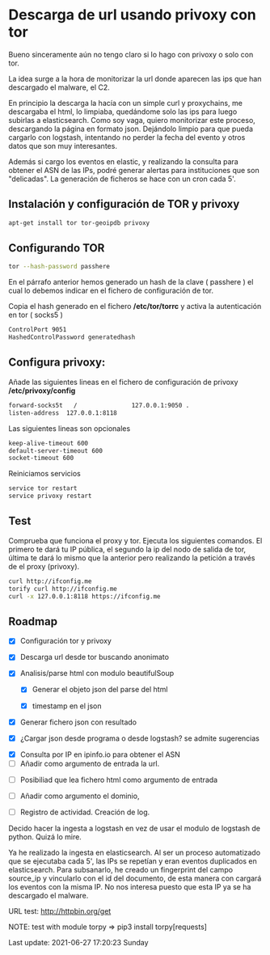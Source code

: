 # Descarga de url usando privoxy con tor
Bueno sinceramente aún no tengo claro si lo hago con privoxy o solo con tor.<p>
La idea surge a la hora de monitorizar la url donde aparecen las ips que han descargado el malware, el C2.<p>
En principio la descarga la hacía con un simple curl y proxychains, me descargaba el html, lo limpiaba, quedándome solo las ips para luego subirlas
a elasticsearch. Como soy vaga, quiero monitorizar este proceso, descargando la página en formato json. Dejándolo limpio para que pueda cargarlo
con logstash, intentando no perder la fecha del evento y otros datos que son muy interesantes.<p>
Además si cargo los eventos en elastic, y realizando la consulta para obtener el ASN de las IPs, podré generar alertas para instituciones
que son "delicadas".
La generación de ficheros se hace con un cron cada 5'.    

## Instalación y configuración de TOR y privoxy
```bash
apt-get install tor tor-geoipdb privoxy
```

## Configurando TOR
```bash
tor --hash-password passhere 
```
En el párrafo anterior hemos generado un hash de la clave ( passhere ) el cual lo debemos indicar en el fichero de configuración de tor.<p>
Copia el hash generado en el fichero **/etc/tor/torrc** y activa la autenticación en tor ( socks5 )
```bash
ControlPort 9051
HashedControlPassword generatedhash
```

## Configura privoxy:
Añade las siguientes lineas en el fichero de configuración de privoxy **/etc/privoxy/config**<p>
```bash
forward-socks5t   /               127.0.0.1:9050 .
listen-address  127.0.0.1:8118
``` 
Las siguientes lineas son opcionales<p>
```bash
keep-alive-timeout 600
default-server-timeout 600
socket-timeout 600
```
Reiniciamos servicios
```bash
service tor restart
service privoxy restart
```
## Test
Comprueba que funciona el proxy y tor. Ejecuta los siguientes comandos. El primero te dará tu IP pública, el segundo la
ip del nodo de salida de tor, última te dará lo mismo que la anterior pero realizando la petición a través de el proxy (privoxy).    
```bash
curl http://ifconfig.me 
torify curl http://ifconfig.me
curl -x 127.0.0.1:8118 https://ifconfig.me
```
<p>

## Roadmap
- [x] Configuración tor y privoxy<p>
- [x] Descarga url desde tor buscando anonimato<p>
- [x] Analisis/parse html con modulo beautifulSoup<p>
  - [x] Generar el objeto json del parse del html<p>
  - [x] timestamp en el json<p>
- [x] Generar fichero json con resultado<p>
- [x] ¿Cargar json desde programa o desde logstash? se admite sugerencias<p>
- [x] Consulta por IP en ipinfo.io para obtener el ASN 
- [ ] Añadir como argumento de entrada la url.<p>
- [ ] Posibiliad que lea fichero html como argumento de entrada<p>
- [ ] Añadir como argumento el dominio,<p>
- [ ] Registro de actividad. Creación de log.<p>

Decido hacer la ingesta a logstash en vez de usar el modulo de logstash de python. Quizá
lo mire.

Ya he realizado la ingesta en elasticsearch. Al ser un proceso automatizado que se ejecutaba cada 5',
las IPs se repetían y eran eventos duplicados en elasticsearch. Para subsanarlo, he creado un fingerprint
del campo source_ip y vincularlo con el id del documento, de esta manera con cargará los eventos con la misma
IP. No nos interesa puesto que esta IP ya se ha descargado el malware.


URL test: http://httpbin.org/get <p>
NOTE: test with module torpy =>  pip3 install torpy[requests]<p>
Last update: 2021-06-27 17:20:23 Sunday
